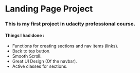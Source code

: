 # Landing Page Project

### This is my first project in udacity professional course.

#### Things I had done :
- Functions for creating sections and nav items (links).
- Back to top button.
- Smooth Scroll.
- Great UI Design (Of the navbar).
- Active classes for sections.